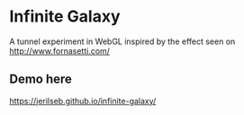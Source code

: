 # Infinite Galaxy

A tunnel experiment in WebGL inspired by the effect seen on http://www.fornasetti.com/


## Demo here

https://jerilseb.github.io/infinite-galaxy/



